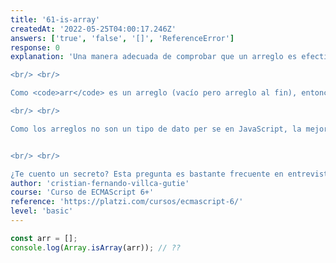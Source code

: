 ```yaml
---
title: '61-is-array'
createdAt: '2022-05-25T04:00:17.246Z'
answers: ['true', 'false', '[]', 'ReferenceError']
response: 0
explanation: 'Una manera adecuada de comprobar que un arreglo es efectivamente un arreglo es usar el constructor <code>Array</code> con su método <code>isArray</code>.

<br/> <br/>

Como <code>arr</code> es un arreglo (vacío pero arreglo al fin), entonces regresamos <code>true</code>.

<br/> <br/>

Como los arreglos no son un tipo de dato per se en JavaScript, la mejor manera de comprobar si un arreglo es un arreglo es de esta manera.


<br/> <br/>

¿Te cuento un secreto? Esta pregunta es bastante frecuente en entrevistas laborales, pero shhh, no se lo digas a nadie 👀'
author: 'cristian-fernando-villca-gutie'
course: 'Curso de ECMAScript 6+'
reference: 'https://platzi.com/cursos/ecmascript-6/'
level: 'basic'
---
```

```javascript
const arr = [];
console.log(Array.isArray(arr)); // ??
```